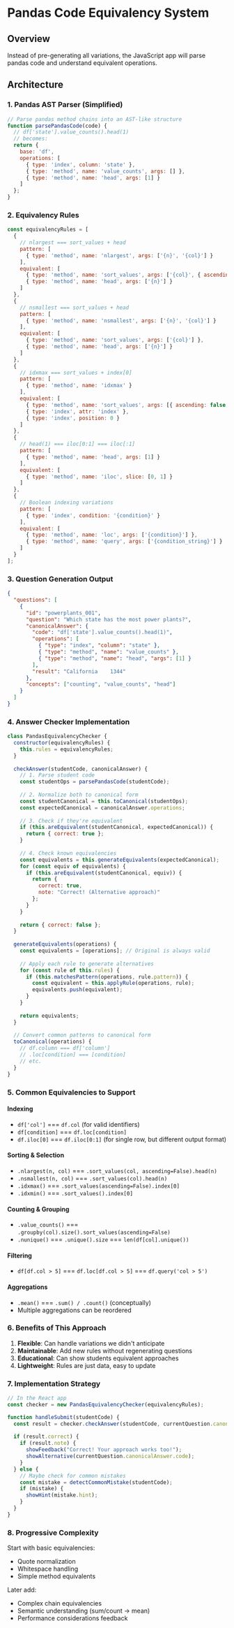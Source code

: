 # Pandas Code Equivalency System

## Overview
Instead of pre-generating all variations, the JavaScript app will parse pandas code and understand equivalent operations.

## Architecture

### 1. Pandas AST Parser (Simplified)

```javascript
// Parse pandas method chains into an AST-like structure
function parsePandasCode(code) {
  // df['state'].value_counts().head(1)
  // becomes:
  return {
    base: 'df',
    operations: [
      { type: 'index', column: 'state' },
      { type: 'method', name: 'value_counts', args: [] },
      { type: 'method', name: 'head', args: [1] }
    ]
  };
}
```

### 2. Equivalency Rules

```javascript
const equivalencyRules = [
  {
    // nlargest === sort_values + head
    pattern: [
      { type: 'method', name: 'nlargest', args: ['{n}', '{col}'] }
    ],
    equivalent: [
      { type: 'method', name: 'sort_values', args: ['{col}', { ascending: false }] },
      { type: 'method', name: 'head', args: ['{n}'] }
    ]
  },
  {
    // nsmallest === sort_values + head
    pattern: [
      { type: 'method', name: 'nsmallest', args: ['{n}', '{col}'] }
    ],
    equivalent: [
      { type: 'method', name: 'sort_values', args: ['{col}'] },
      { type: 'method', name: 'head', args: ['{n}'] }
    ]
  },
  {
    // idxmax === sort_values + index[0]
    pattern: [
      { type: 'method', name: 'idxmax' }
    ],
    equivalent: [
      { type: 'method', name: 'sort_values', args: [{ ascending: false }] },
      { type: 'index', attr: 'index' },
      { type: 'index', position: 0 }
    ]
  },
  {
    // head(1) === iloc[0:1] === iloc[:1]
    pattern: [
      { type: 'method', name: 'head', args: [1] }
    ],
    equivalent: [
      { type: 'method', name: 'iloc', slice: [0, 1] }
    ]
  },
  {
    // Boolean indexing variations
    pattern: [
      { type: 'index', condition: '{condition}' }
    ],
    equivalent: [
      { type: 'method', name: 'loc', args: ['{condition}'] },
      { type: 'method', name: 'query', args: ['{condition_string}'] }
    ]
  }
];
```

### 3. Question Generation Output

```json
{
  "questions": [
    {
      "id": "powerplants_001",
      "question": "Which state has the most power plants?",
      "canonicalAnswer": {
        "code": "df['state'].value_counts().head(1)",
        "operations": [
          { "type": "index", "column": "state" },
          { "type": "method", "name": "value_counts" },
          { "type": "method", "name": "head", "args": [1] }
        ],
        "result": "California    1344"
      },
      "concepts": ["counting", "value_counts", "head"]
    }
  ]
}
```

### 4. Answer Checker Implementation

```javascript
class PandasEquivalencyChecker {
  constructor(equivalencyRules) {
    this.rules = equivalencyRules;
  }
  
  checkAnswer(studentCode, canonicalAnswer) {
    // 1. Parse student code
    const studentOps = parsePandasCode(studentCode);
    
    // 2. Normalize both to canonical form
    const studentCanonical = this.toCanonical(studentOps);
    const expectedCanonical = canonicalAnswer.operations;
    
    // 3. Check if they're equivalent
    if (this.areEquivalent(studentCanonical, expectedCanonical)) {
      return { correct: true };
    }
    
    // 4. Check known equivalencies
    const equivalents = this.generateEquivalents(expectedCanonical);
    for (const equiv of equivalents) {
      if (this.areEquivalent(studentCanonical, equiv)) {
        return { 
          correct: true, 
          note: "Correct! (Alternative approach)" 
        };
      }
    }
    
    return { correct: false };
  }
  
  generateEquivalents(operations) {
    const equivalents = [operations]; // Original is always valid
    
    // Apply each rule to generate alternatives
    for (const rule of this.rules) {
      if (this.matchesPattern(operations, rule.pattern)) {
        const equivalent = this.applyRule(operations, rule);
        equivalents.push(equivalent);
      }
    }
    
    return equivalents;
  }
  
  // Convert common patterns to canonical form
  toCanonical(operations) {
    // df.column === df['column']
    // .loc[condition] === [condition]
    // etc.
  }
}
```

### 5. Common Equivalencies to Support

#### Indexing
- `df['col']` === `df.col` (for valid identifiers)
- `df[condition]` === `df.loc[condition]`
- `df.iloc[0]` === `df.iloc[0:1]` (for single row, but different output format)

#### Sorting & Selection
- `.nlargest(n, col)` === `.sort_values(col, ascending=False).head(n)`
- `.nsmallest(n, col)` === `.sort_values(col).head(n)`
- `.idxmax()` === `.sort_values(ascending=False).index[0]`
- `.idxmin()` === `.sort_values().index[0]`

#### Counting & Grouping
- `.value_counts()` === `.groupby(col).size().sort_values(ascending=False)`
- `.nunique()` === `.unique().size` === `len(df[col].unique())`

#### Filtering
- `df[df.col > 5]` === `df.loc[df.col > 5]` === `df.query('col > 5')`

#### Aggregations
- `.mean()` === `.sum() / .count()` (conceptually)
- Multiple aggregations can be reordered

### 6. Benefits of This Approach

1. **Flexible**: Can handle variations we didn't anticipate
2. **Maintainable**: Add new rules without regenerating questions
3. **Educational**: Can show students equivalent approaches
4. **Lightweight**: Rules are just data, easy to update

### 7. Implementation Strategy

```javascript
// In the React app
const checker = new PandasEquivalencyChecker(equivalencyRules);

function handleSubmit(studentCode) {
  const result = checker.checkAnswer(studentCode, currentQuestion.canonicalAnswer);
  
  if (result.correct) {
    if (result.note) {
      showFeedback("Correct! Your approach works too!");
      showAlternative(currentQuestion.canonicalAnswer.code);
    }
  } else {
    // Maybe check for common mistakes
    const mistake = detectCommonMistake(studentCode);
    if (mistake) {
      showHint(mistake.hint);
    }
  }
}
```

### 8. Progressive Complexity

Start with basic equivalencies:
- Quote normalization
- Whitespace handling
- Simple method equivalents

Later add:
- Complex chain equivalencies
- Semantic understanding (sum/count → mean)
- Performance considerations feedback